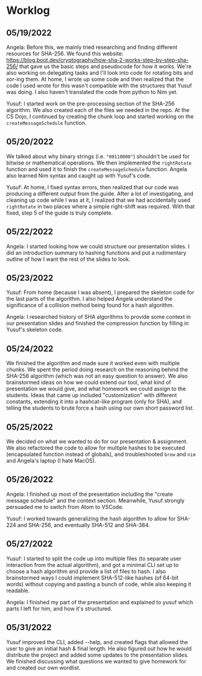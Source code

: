 Worklog
=======
05/19/2022
----------

Angela: Before this, we mainly tried researching and finding different resources for SHA-256. We found this website: https://blog.boot.dev/cryptography/how-sha-2-works-step-by-step-sha-256/ that gave us the basic steps and pseudocode for how it works. We're also working on delegating tasks and I'll look into code for rotating bits and xor-ing them. At home, I wrote up some code and then realized that the code I used wrote for this wasn't compatible with the structures that Yusuf was doing. I also haven't translated the code from python to Nim yet.

Yusuf: I started work on the pre-processing section of the SHA-256 algorithm. We also created each of the files we needed in the repo. At the CS Dojo, I continued by creating the chunk loop and started working on the `createMessageSchedule` function.

05/20/2022
----------

We talked about why binary strings (i.e. `"00110000"`) shouldn't be used for bitwise or mathematical operations. We then implemented the `rightRotate` function and used it to finish the `createMessageSchedule` function. Angela also learned Nim syntax and caught up with Yusuf's code.

Yusuf: At home, I fixed syntax errors, then realized that our code was producing a different output from the guide. After a lot of investigating, and cleaning up code while I was at it, I realized that we had accidentally used `rightRotate` in two places where a simple right-shift was required. With that fixed, step 5 of the guide is truly complete.

05/22/2022
----------

Angela: I started looking how we could structure our presentation slides. I did an introduction summary to hashing functions and put a rudimentary outline of how I want the rest of the slides to look.

05/23/2022
----------

Yusuf: From home (because I was absent), I prepared the skeleton code for the last parts of the algorithm. I also helped Angela understand the significance of a collision method being found for a hash algorithm.

Angela: I researched history of SHA algorithms to provide some context in our presentation slides and finished the compression function by filling in Yusuf's skeleton code. 

05/24/2022
----------

We finished the algorithm and made sure it worked even with multiple chunks. We spent the period doing research on the reasoning behind the SHA-256 algorithm (which was not an easy question to answer). We also brainstormed ideas on how we could extend our tool, what kind of presentation we would give, and what homework we could assign to the students. Ideas that came up included "customization" with different constants, extending it into a hashcat-like program (only for SHA), and telling the students to brute force a hash using our own short password list.

05/25/2022
----------

We decided on what we wanted to do for our presentation & assignment. We also refactored the code to allow for multiple hashes to be executed (encapsulated function instead of globals), and troubleshooted `brew` and `nim` and Angela's laptop (I hate MacOS). 

05/26/2022
----------

Angela: I finished up most of the presentation including the "create message schedule" and the context section. Meanwhile, Yusuf strongly persuaded me to switch from Atom to VSCode.

Yusuf: I worked towards generalizing the hash algorithm to allow for SHA-224 and SHA-256, and eventually SHA-512 and SHA-384.

05/27/2022
----------

Yusuf: I started to split the code up into multiple files (to separate user interaction from the actual algorithm), and got a minimal CLI set up to choose a hash algorithm and provide a list of files to hash. I also brainstormed ways I could implement SHA-512-like hashes (of 64-bit words) without copying and pasting a bunch of code, while also keeping it readable.

Angela: I finished my part of the presentation and explained to yusuf which parts I left for him, and how it's structured. 

05/31/2022
----------

Yusuf improved the CLI, added --help, and created flags that allowed the user to give an initial hash & final length. He also figured out how he would distribute the project and added some updates to the presentation slides. We finished discussing what questions we wanted to give homework for and created our own wordlist. 
